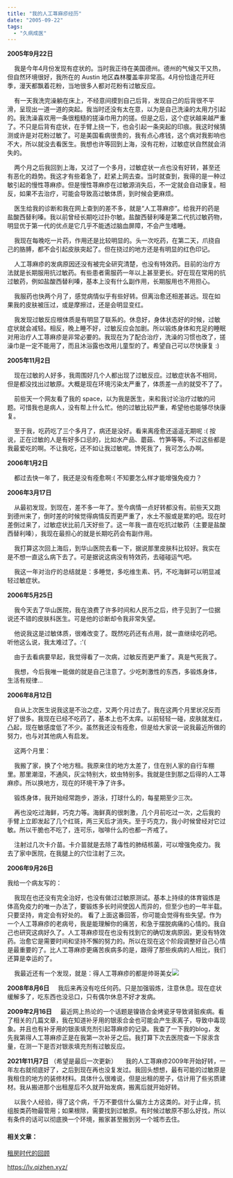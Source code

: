```yaml
---
title: "我的人工荨麻疹经历"
date: "2005-09-22"
tags: 
  - "久病成医"
---
```


**2005年9月22日**

    我是今年4月份发现有症状的。当时我正待在美国德州。德州的气候又干又热，但自然环境很好，我所在的 Austin 地区森林覆盖率非常高。4月份恰逢花开旺季，漫天都飘着花粉，当地很多人都对花粉有过敏反应。

    有一天我洗完澡躺在床上，不经意间摸到自己后背，发现自己的后背很不平滑，呈现出一道一道的突起。我当时还没有太在意，以为是自己洗澡的太用力引起的。我洗澡喜欢用一条很粗糙的搓澡巾用力的搓。但是之后，这个症状越来越严重了。不只是后背有症状，在手臂上挠一下，也会引起一条突起的印痕。我这时候猜测或许是对花粉过敏了。可是美国看病很贵的，我有点心疼钱，这个病对我影响也不大，所以就没去看医生。我想也许等回到上海，没有花粉，过敏症状自然就会消失的。

    两个月之后我回到上海，又过了一个多月，过敏症状一点也没有好转，甚至还有恶化的趋势。我这才有些着急了，赶紧上网去查。当时就查到，我得的是一种过敏引起的慢性荨麻疹。但是慢性荨麻疹在过敏源消失后，不一定就会自动康复。相反，如果不去治疗，可能会导致高过敏体质，到时候会更麻烦。

    医生给我的诊断和我在网上查到的差不多，就是“人工荨麻疹”。给我开的药是盐酸西替利嗪。我以前曾经长期吃过扑尔敏。盐酸西替利嗪是第二代抗过敏药物，明显优于第一代的优点是它几乎不能透过脑血屏障，不会产生嗜睡。

    我现在每晚吃一片药，作用还是比较明显的。头一次吃药，在第二天，爪挠自己的胳膊，都不会引起皮肤突起了。但在挠过的地方还是有明显的红色印记。

    人工荨麻疹的发病原因还没有被完全研究清楚，也没有特效药。目前的治疗方法就是长期服用抗过敏药。有些患者需服药一年以上甚至更长。好在现在常用的抗过敏药，例如盐酸西替利嗪，基本上没有什么副作用，长期服用也不用担心。

    我服药也快两个月了，感觉病情似乎有些好转。但离治愈还相差甚远。现在如果我的皮肤被压过，或是摩擦过，还是会明显变红。

    我发现过敏反应根体质是有明显了联系的。休息好，身体状态好的时候，过敏症状就会减轻。相反，晚上睡不好，过敏反应会加剧。所以锻炼身体和充足的睡眠对用治疗人工荨麻疹是非常必要的。我现在为了配合治疗，洗澡的习惯也改了，搓澡巾是一定不能用了，而且沐浴露也改用儿童型的了。希望自己可以尽快康复 :)

**2005年11月2日**

    现在过敏的人好多，我周围好几个人都出现了过敏反应。过敏症状各不相同，但是都没找出过敏原。大概是现在环境污染太严重了，体质差一点的就受不了了。

    前些天一个网友看了我的 space，以为我是医生，来和我讨论治疗过敏的问题。可惜我也是病人，没有帮上什么忙。他的过敏比较严重，希望他也能够尽快康复。

    至于我，吃药吃了三个多月了，病还是没好。看来离痊愈还遥遥无期呢 :( 按说，正在过敏的人是有好多口忌的，比如水产品、蘑菇、竹笋等等。不过这些都是我最爱吃的啊。不让我吃，还不如让我过敏呢。馋死我了，我可怎么办啊。

**2006年1月2日**

    都过去快一年了，我还是没有痊愈啊:( 不知要怎么样才能增强免疫力？

**2006年3月17日**

    从最初发现，到现在，差不多一年了。至今病情一点好转都没有。前些天又跑到德州来了，倒时差的时候觉得病情反而更严重了，水土不服或是累的吧。现在时差倒过来了，过敏症状比前几天好些了。这一年我一直在吃抗过敏药（主要是盐酸西替利嗪），我现在最担心的就是长期吃药会有副作用。

    我打算这次回上海后，到华山医院去看一下，据说那里皮肤科比较好。我实在是不想一直这么病下去了。可是据说这病没有特效药，去碰碰运气吧。

    我这一年对治疗的总结就是：多睡觉，多吃维生素、钙，不吃海鲜可以明显减轻过敏症状。

**2006年5月25日**

    我今天去了华山医院，我在浪费了许多时间和人民币之后，终于见到了一位据说还不错的皮肤科医生。可是他的诊断却令我非常失望。

    他说我这是过敏体质，很难改变了。既然吃药还有点用，就一直继续吃药吧。听他这么说，我太难过了。:'(

    由于去看病要早起，我觉得看了一次病，过敏反而更严重了。真是气死我了。

    我想，今后我唯一能做的就是自己注意了。少吃刺激性的东西，多锻炼身体，生活有规律...

**2006年8月12日**

    自从上次医生说我这是不治之症，又两个月过去了。我在这两个月里状况反而好了很多。我现在已经不吃药了，基本上也不太痒。以前轻轻一碰，皮肤就发红，凸起，现在敏感度低了不少。虽然我还没有痊愈，但是给大家说一说我最近所做的努力，也与对其他病人有启发。

    这两个月里：

    我搬了家，换了个地方租。我原来住的地方太差了，住在别人家的自行车棚里。那里潮湿，不通风，灰尘特别大，蚊虫特别多。我就是住到那之后得的人工荨麻疹。所以换地方，现在的环境干净了许多。

    锻炼身体，我开始经常跑步，游泳，打球什么的，每星期至少三次。

    再也没吃过海鲜，巧克力等。海鲜真的很刺激，几个月前吃过一次，之后我的手臂上立即发起了几个红斑，两三天后才消失。至于巧克力，我小时候曾经对它过敏。所以干脆也不吃了，连可乐，咖啡什么的也都一齐戒了。

    注射过几次卡介苗。卡介苗就是去除了毒性的肺结核菌，可以增强免疫力。我去了家中医院，在我腿上的穴位注射了三次。

**2006年9月26日**

我给一个病友写的：

    我现在也还没有完全治好，也没有做过过敏原测试。基本上持续的体育锻炼是体高免疫力的唯一办法了，要锻炼多长时间使因人而异的，但至少也的一年半载。只要坚持，肯定会有好处的。 看了上面这番回答，你可能会觉得有些失望。作为一个人工荨麻疹的老病号，我是能理解你的痛苦，和急于摆脱病痛的心情的。我自己也研究这病好久了。人工荨麻疹现在也没有找到它的确切发病原因，更没有特效药。治愈它是需要时间和坚持不懈的努力的。所以在现在这个阶段调整好自己心情是最重要的了。比人工荨麻疹更痛苦疾病多的是，跟得了那些疾病的人相比，我们还算是幸运的了。

    我最近还有一个发现，就是：得人工荨麻疹的都是帅哥美女![](images/smile_teeth.gif)

**2008年8月6日**     我后来再没有吃任何药。只是加强锻炼，注意休息。现在症状缓解多了，吃东西也没忌口，只有偶尔休息不好才发病。

**2009年2月16日**     最近网上热论的一个话题是镍铬合金烤瓷牙导致肾脏疾病。看了相关的几篇文章，我在知道补牙用的银汞合金也可能会产生汞离子，导致中毒现象。并且也有补牙用的银汞填充剂引起荨麻疹的记录。我查了一下我的blog，发先我第得人工荨麻疹正是在我第一次补牙之后。我打算下次去医院查一下尿汞含量，在测一下是否对银汞填充剂有过敏反应。

**2021年11月7日** （希望是最后一次更新）     我的人工荨麻疹2009年开始好转，一年左右就彻底好了，之后到现在再也没复发过。我回头想想，最有可能的过敏原是我租住的地方的装修材料。具体什么很难说，但是出租的房子，估计用了些劣质建材。我从搬进那个出租屋后不久就开始发病，搬离后就开始好转。

    以我个人经验，得了这个病，千万不要信什么偏方土方这类的。对于止痒，抗组胺类药物最管用；如果根除，需要找到过敏原。有时候过敏原不那么好找，所以有条件的话可以彻底换一个环境，搬家甚至搬到另一个城市去住。

#### **相关文章：**

[租房时代的回顾](https://ruanqizhen.wordpress.com/2007/10/31/%e7%a7%9f%e6%88%bf%e6%97%b6%e4%bb%a3%e7%9a%84%e5%9b%9e%e9%a1%be/)

https://lv.qizhen.xyz/
